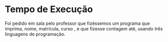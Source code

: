 # Tempo de Execução 

Foi pedido em sala pelo professor que fizéssemos um programa que imprima, nome, matrícula, curso , e que fizesse contagem até, usando três linguagens de programação.
